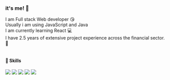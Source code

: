 

<!--
**jamonggg2/jamonggg2** is a ✨ _special_ ✨ repository because its `README.md` (this file) appears on your GitHub profile.


- 🔭 I’m currently working on ...
- 🌱 I’m currently learning ...
- 👯 I’m looking to collaborate on ...
- 🤔 I’m looking for help with ...
- 💬 Ask me about ...
- 📫 How to reach me: ...
- 😄 Pronouns: ...
- ⚡ Fun fact: ...
-->
### it's me! 🌟

<p>
I am Full stack Web developer 😘
</br>
Usually i am using JavaScript and Java
<br/>
I am currently learning React 💻
<br/>
I have 2.5 years of extensive project experience across the financial sector.🏦
</br>
</br>
<h4>💪 Skills</h4>
<span>
<img src="https://img.shields.io/badge/java-007396?style=for-the-badge&logo=java&logoColor=white"> 
<img src="https://img.shields.io/badge/javascript-F7DF1E?style=for-the-badge&logo=javascript&logoColor=black">
<img src="https://img.shields.io/badge/react-61DAFB?style=for-the-badge&logo=react&logoColor=black">
<img src="https://img.shields.io/badge/c%23-%23239120.svg?style=for-the-badge&logo=c-sharp&logoColor=white"/>
<img src="https://img.shields.io/badge/oracle-F80000?style=for-the-badge&logo=oracle&logoColor=white">
</span>
</p>



